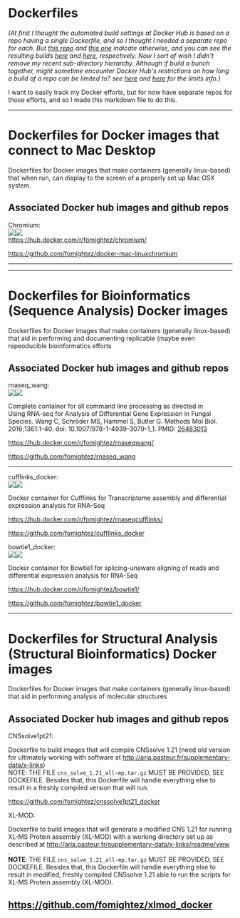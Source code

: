 # Dockerfiles


*(At first I thought the automated build settings at Docker Hub is based on a repo having a single Dockerfile, and so I thought I needed a separate repo for each. But [this repo](https://github.com/27Bslash6/docker) and [this one](https://github.com/andrejsavikin/Dockerfiles) indicate otherwise, and you can see the resulting builds [here](https://hub.docker.com/u/funkygibbon/) and [here](https://hub.docker.com/r/andrejsavikin/ubuntu-openjdk-8-jre/), respectively. Now I sort of wish I didn't remove my recent sub-directory hierarchy. Although if build a bunch together, might sometime encounter Docker Hub's restrictions on how long a build of a repo can be limited to? see [here](http://stackoverflow.com/questions/34440753/docker-hub-timeout-in-automated-build/34588866#34588866) and [here](http://stackoverflow.com/questions/36948145/chain-automated-builds-in-the-same-docker-hub-repository) for the limits info.)*  

I want to easily track my Docker efforts, but for now have separate repos for those efforts, and so I made this markdown file to do this.


----
Dockerfiles for Docker images that connect to Mac Desktop
=========================================================

Dockerfiles for Docker images that make containers (generally linux-based) that when run, can display to the screen of a properly set up Mac OSX system.


Associated Docker hub images and github repos
------------------------

Chromium:  
[![](https://images.microbadger.com/badges/version/fomightez/chromium.svg)](https://microbadger.com/images/fomightez/chromium "Get your own version badge on microbadger.com")[![](https://images.microbadger.com/badges/image/fomightez/chromium.svg)](https://microbadger.com/images/fomightez/chromium "Get your own image badge on microbadger.com")  
https://hub.docker.com/r/fomightez/chromium/

https://github.com/fomightez/docker-mac-linuxchromium

----


----
Dockerfiles for Bioinformatics (Sequence Analysis) Docker images
============================================

Dockerfiles for Docker images that make containers (generally linux-based) that aid in performing and documenting replicable (maybe even repeoducible bioinformatics efforts


Associated Docker hub images and github repos
------------------------

rnaseq_wang:  
[![](https://images.microbadger.com/badges/version/fomightez/rnaseqwang.svg)](https://microbadger.com/images/fomightez/rnaseqwang "Get your own version badge on microbadger.com")[![](https://images.microbadger.com/badges/image/fomightez/rnaseqwang.svg)](https://microbadger.com/images/fomightez/rnaseqwang "Get your own image badge on microbadger.com")  

Complete container for all command line processing as directed in  
Using RNA-seq for Analysis of Differential Gene Expression in Fungal Species.
Wang C, Schröder MS, Hammel S, Butler G.
Methods Mol Biol. 2016;1361:1-40. doi: 10.1007/978-1-4939-3079-1_1. PMID: [26483013](https://www.ncbi.nlm.nih.gov/pubmed/26483013)

https://hub.docker.com/r/fomightez/rnaseqwang/

https://github.com/fomightez/rnaseq_wang

----

cufflinks_docker:  
[![](https://images.microbadger.com/badges/version/fomightez/rnaseqcufflinks.svg)](https://microbadger.com/images/fomightez/rnaseqcufflinks "Get your own version badge on microbadger.com")[![](https://images.microbadger.com/badges/image/fomightez/rnaseqcufflinks.svg)](https://microbadger.com/images/fomightez/rnaseqcufflinks "Get your own image badge on microbadger.com")

Docker container for Cufflinks for Transcriptome assembly and differential expression analysis for RNA-Seq

https://hub.docker.com/r/fomightez/rnaseqcufflinks/

https://github.com/fomightez/cufflinks_docker


bowtie1_docker:  
[![](https://images.microbadger.com/badges/version/fomightez/bowtie1.svg)](https://microbadger.com/images/fomightez/bowtie1 "Get your own version badge on microbadger.com")[![](https://images.microbadger.com/badges/image/fomightez/bowtie1.svg)](https://microbadger.com/images/fomightez/bowtie1 "Get your own image badge on microbadger.com")

Docker container for Bowtie1 for splicing-unaware aligning of reads and differential expression analysis for RNA-Seq

https://hub.docker.com/r/fomightez/bowtie1/

https://github.com/fomightez/bowtie1_docker

----

Dockerfiles for Structural Analysis (Structural Bioinformatics) Docker images
================================================

Dockerfiles for Docker images that make containers (generally linux-based) that aid in performing analysis of molecular structures


Associated Docker hub images and github repos
------------------------

CNSsolve1pt21:  

Dockerfile to build images that will compile CNSsolve 1.21 (need old version for ultimately working with software at http://aria.pasteur.fr/supplementary-data/x-links)  
NOTE: THE FILE `cns_solve_1.21_all-mp.tar.gz` MUST BE PROVIDED, SEE DOCKEFILE. Besides that, this Dockerfile will handle everything else to result in a freshly compiled version that will run.

https://github.com/fomightez/cnssolve1pt21_docker


XL-MOD:

Dockerfile to build images that will generate a modified CNS 1.21 for running XL-MS Protein assembly (XL-MOD) with a working directory set up as described at http://aria.pasteur.fr/supplementary-data/x-links/readme/view  .  
**NOTE**: THE FILE `cns_solve_1.21_all-mp.tar.gz` MUST BE PROVIDED, SEE DOCKEFILE. Besides that, this Dockerfile will handle everything else to result in  modified, freshly compiled CNSsolve 1.21 able to run the scripts for XL-MS Protein assembly (XL-MOD).

https://github.com/fomightez/xlmod_docker
----
